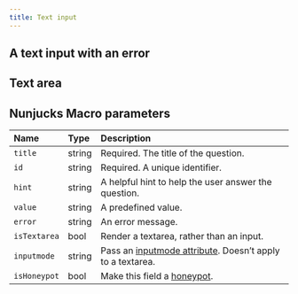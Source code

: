 ```yaml
---
title: Text input
---
```

<example url="/kanga/example/forms/textInput" height='200'>

## A text input with an error
<example url="/kanga/example/forms/textInput-error" height='200'>

## Text area
<example url="/kanga/example/forms/textInput-textarea" height='300'>

## Nunjucks Macro parameters

| Name | Type | Description |
| :-- | :-- | :-- |
| `title` | string | Required. The title of the question. |
| `id` | string | Required. A unique identifier. |
| `hint` | string | A helpful hint to help the user answer the question. |
| `value` | string | A predefined value. |
| `error` | string | An error message. |
| `isTextarea` | bool | Render a textarea, rather than an input. |
| `inputmode` | string | Pass an [inputmode attribute](https://developer.mozilla.org/en-US/docs/Web/HTML/Global_attributes/inputmode). Doesn’t apply to a textarea. |
| `isHoneypot` | bool | Make this field a [honeypot](https://en.wikipedia.org/wiki/Honeypot_(computing)). |